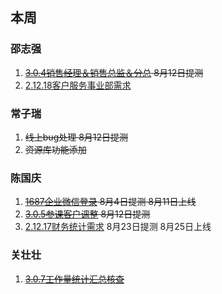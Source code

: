 ## 本周
### 邵志强
1. ~~[3.0.4销售经理＆销售总监＆分总](https://run.mockplus.cn/JUWL82YmbOihzeaTZEpu/index.html?to=A8F4DB57-0981-4302-BC2D-7662FA947390) 8月12日提测~~
2. [2.12.18客户服务事业部需求](https://run.mockplus.cn/ID0sjaoNyT0u6vjw5vAc/index.html?to=5566C0B2-858E-4125-946A-23AD22C5610F)

### 常子瑞
1. ~~线上bug处理 8月12日提测~~
2. ~~资源库功能添加~~

### 陈国庆
1. ~~[1687企业微信登录](https://run.mockplus.cn/jAiGue6lQ98fgxmlubub/index.html?to=D465EC0C-50F7-EC11-87AC-8C85901F4521) 8月4日提测 8月11日上线~~
2. ~~[3.0.5参课客户调整](https://run.mockplus.cn/JUWL82YmbOihzeaTZEpu/index.html?to=27366DDC-B9FF-4545-BD33-8EF504A89784) 8月12日提测~~
3. [2.12.17财务统计需求](https://run.mockplus.cn/ID0sjaoNyT0u6vjw5vAc/index.html?to=18D7724B-C471-4C38-9CF0-7F0CCC06054F) 8月23日提测 8月25日上线

### 关壮壮
1. ~~[3.0.7工作量统计汇总核查](https://run.mockplus.cn/JUWL82YmbOihzeaTZEpu/index.html?to=EFD620A0-792F-4AD9-9A1D-AFEE1177220B)~~
